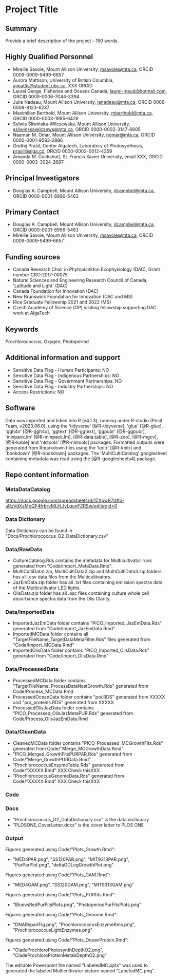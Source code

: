 # Project Title

## Summary

Provide a brief description of the project - 150 words.

## Highly Qualified Personnel

- Mireille Savoie, Mount Allison University, msavoie@mta.ca, ORCID 0009-0009-9499-6657
- Aurora Mattison, University of British Columbia, ajmattis@student.ubc.ca, XXX ORCID
- Laurel Genge, Fisheries and Oceans Canada, laurel-maud@hotmail.com, ORCID 0009-0006-7044-3394
- Julie Nadeau, Mount Allison University, janadeau@mta.ca,  ORCID 0009-0009-8123-6237
- Maximilian Berthold, Mount Allison University, mberthold@mta.ca, ORCID 0000-0003-1985-6426
- Sylwia Śliwińska-Wilczewska, Mount Allison University, ssliwinskawilczews@mta.ca, ORCID 0000-0002-3147-6605
- Naaman M. Omar, Mount Allison University, nomar@mta.ca, ORCID 0000-0001-9583-2886
- Ondřej Prášil, Center Algatech, Laboratory of Photosynthesis, prasil@alga.cz, ORCID 0000-0002-0012-4359
- Amanda M. Cockshutt, St. Francis Xavier University, email XXX, ORCID 0000-0003-3024-2687

## Principal Investigators

- Douglas A. Campbell, Mount Allison University, dcampbel@mta.ca, ORCID 0000-0001-8996-5463

## Primary Contact  

- Douglas A. Campbell, Mount Allison University, dcampbel@mta.ca, ORCID 0000-0001-8996-5463
- Mireille Savoie, Mount Allison University, msavoie@mta.ca, ORCID 0009-0009-9499-6657


## Funding sources

- Canada Research Chair in Phytoplankton Ecophysiology (DAC), Grant number CRC-2017-00075
- Natural Sciences and Engineering Research Council of Canada, 'Latitude and Light' (DAC)
- Canada Foundation for Innovation (DAC) 
- New Brunswick Foundation for Innovation (DAC and MS) 
- Rice Graduate Fellowship 2021 and 2022 (MS)
- Czech Academy of Science (OP) visiting fellowship supporting DAC work at AlgaTech 

## Keywords

*Prochlorococcus*, Oxygen, Photoperiod

## Additional information and support

- Sensitive Data Flag - Human Participants:  NO
- Sensitive Data Flag - Indigenous Partnerships: NO
- Sensitive Data Flag - Government Partnerships: NO
- Sensitive Data Flag - Industry Partnerships: NO
- Access Restrictions: NO

## Software  

Data was imported and tidied into R (v4.1.3), running under R-studio (Posit Team, v2023.06.0), using the 'tidyverse' [@R-tidyverse], 'glue' [@R-glue], 'ggh4x' [@R-ggh4x], 'ggtext' [@R-ggtext], 'ggpubr' [@R-ggpubr], 'minpack.lm' [@R-minpack.lm], [@R-data.table], [@R-zoo], [@R-mgcv], [@R-kable] and 'nlstools' [@R-nlstools] packages. Formatted outputs were generated from Rmarkdown files using the 'knitr' [@R-knitr] and 'bookdown' [@R-bookdown] packages. The 'MultiCultiCatalog' googlesheet containing metadata was read using the [@R-googlesheets4] package. 

## Repo content information

### MetaDataCatalog

https://docs.google.com/spreadsheets/d/1ZXpwR7Gfto-uRzVdXzMpQF4frbrvMLH_IyLqonFZRSw/edit#gid=0


### Data Dictionary

Data Dictionary can be found in "Docs/Prochlorococcus_O2_DataDictionary.csv"

### Data/RawData

- CultureCatalog.Rds contains the metadata for Multicultivator runs generated from "Code/Import_MetaData.Rmd".
- MultiCultiData1.zip, MultiCultiData2.zip and MultiCultiData3.zip folders has all .csv data files from the Multicultivators. 
- JazEmData.zip folder has all .txt files containing emission spectra data of the Multicultivator LED lights.
- OlisData.zip folder has all .asc files containing culture whole cell absorbance spectra data from the Olis Clarity. 

### Data/ImportedData

- ImportedJazEmData folder contains "PICO_Imported_JazEmData.Rds" generated from "Code/Import_JazEmData.Rmd"
- ImportedMCData folder contains all "TargetFileName_TargetDataMetaFilter.Rds" files generated from "Code/Import_MCData.Rmd"
- ImportedOlisData folder contains "PICO_Imported_OlisData.Rds" generated from "Code/Import_OlisData.Rmd"

### Data/ProcessedData

- ProcessedMCData folder contains "TargetFileName_ProcessDataNestGrowth.Rds" generated from Code/Process_MCData.Rmd
- ProcessedOceanData folder contains "poi.RDS" generated from  XXXXX  and "pro_proteins.RDS" generated from  XXXXX 
- ProcessedOlisJazData folder contains "PICO_Processed_OlisJazMetaPUR.Rds" generated from Code/Process_OlisJazEmData.Rmd


### Data/CleanData

- CleanedMCData folder contains "PICO_Processed_MCGrowthFits.Rds" generated from Code/"Merge_MCGrowthData.Rmd"
- "PICO_Merged_GrowthFitsPURPAR.Rds" generated from Code/"Merge_GrowthPURData.Rmd"
- "ProchlorococcusEnzymeTable.Rds" generated from Code/"XXXXX.Rmd"   XXX Check thisXXX
- "ProchlorococcusGenomeData.Rds" generated from Code/"XXXXX.Rmd"   XXX Check thisXXX


### Code




### Docs

- "Prochlorococcus_O2_DataDictionary.csv" is the data dictionary 
- "PLOSONE_CoverLetter.docx" is the cover letter to PLOS ONE

### Output

Figures generated using Code/"Plots_Growth.Rmd":
- "MED4PAR.png", "SS120PAR.png", "MIT9313PAR.png", 
"PurParPlot.png", "deltaODLogGrowthPlot.png"

Figures generated using Code/"Plots_GAM.Rmd":
- "MED4GAM.png", "SS120GAM.png", "MIT9313GAM.png"

Figures generated using Code/"Plots_PURfits.Rmd":
- "BluevsRedPurFitsPlots.png", "PhotoperiodPurFitsPlots.png"

Figures generated using Code/"Plots_Genome.Rmd":
- "DNARepairFig.png", "ProchlorococcusEnzymeKms.png", "ProchlorococcusLightEnzymes.png"

Figures generated using Code/"Plots_OceanProtein.Rmd":
- "CladeProchloroPhotosynthDepthO2.png", "CladeProchloroProteinMetabDepthO2.png"

The editable Powerpoint file named "LabeledMC.pptx" was used to generated the labeled Multicultivator picture named "LabeledMC.png".

